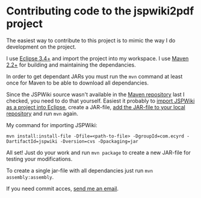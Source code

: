 # Contributing code to the jspwiki2pdf project #

The easiest way to contribute to this project is to mimic the way I do development on the project.

I use [Eclipse 3.4+](http://www.eclipse.org/downloads/) and import the project into my workspace. I use [Maven 2.2+](http://maven.apache.org/download.html) for building and maintaining the dependancies.

In order to get dependant JARs you must run the `mvn` command at least once for Maven to be able to download all dependancies.

Since the JSPWiki source wasn't available in the [Maven repository](http://www.mvnrepository.com/search.html?query=jspwiki) last I checked, you need to do that yourself. Easiest it probably to [import JSPWiki as a project into Eclipse](http://jspwiki.org/wiki/AnonymousCVSAccess), create a JAR-file, [add the JAR-file to your local repository](http://maven.apache.org/guides/mini/guide-installing-3rd-party-jars.html) and run `mvn` again.

My command for importing JSPWiki:
```
mvn install:install-file -Dfile=<path-to-file> -DgroupId=com.ecyrd -DartifactId=jspwiki -Dversion=cvs -Dpackaging=jar
```

All set! Just do your work and run `mvn package` to create a new JAR-file for testing your modifications.

To create a single jar-file with all dependancies just run `mvn assembly:assembly`.

If you need commit acces, [send me an email](mailto:brattberg@gmail.com).
